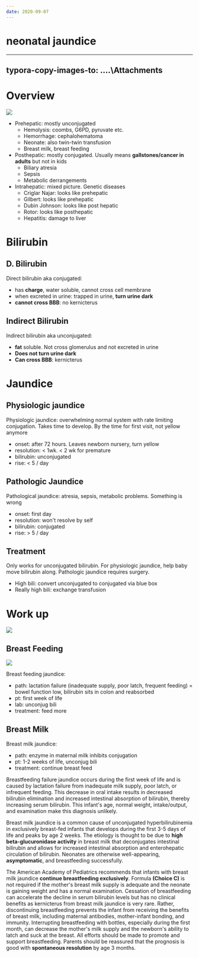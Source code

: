 ```yaml
---
date: 2020-09-07
---
```


# neonatal jaundice
---

## typora-copy-images-to: ....\Attachments

# Overview

<!-- prehepatic, posthepatic, intrahepatic type of bilirubin and causes -->

![](https://i.imgur.com/q4QxE0B.png)

- Prehepatic: mostly unconjugated
	- Hemolysis: coombs, G6PD, pyruvate etc.
	- Hemorrhage: cephalohematoma
	- Neonate: also twin-twin transfusion
	- Breast milk, breast feeding
- Posthepatic: mostly conjugated. Usually means **gallstones/cancer in adults** but not in kids
	- Biliary atresia
	- Sepsis
	- Metabolic derrangements
- Intrahepatic: mixed picture. Genetic diseases
	- Criglar Najar: looks like prehepatic
	- Gilbert: looks like prehepatic
	- Dubin Johnson: looks like post hepatic
	- Rotor: looks like posthepatic
	- Hepatitis: damage to liver

# Bilirubin

## D. Bilirubin

<!-- direct vs indirect bilirubin. Urine color, solubility, BBB. Which one is worse.. -->

Direct bilirubin aka conjugated:

- has **charge**, water soluble, cannot cross cell membrane
- when excreted in urine: trapped in urine, **turn urine dark**
- **cannot cross BBB**: no kernicterus

## Indirect Bilirubin

Indirect bilirubin aka unconjugated:

- **fat** soluble. Not cross glomerulus and not excreted in urine
- **Does not turn urine dark**
- **Can cross BBB**: kernicterus

# Jaundice

<!-- physiologic vs pathologic onset, resolution, bili, rise -->

## Physiologic jaundice

Physiologic jaundice: overwhelming normal system with rate limiting conjugation. Takes time to develop. By the time for first visit, not yellow anymore

- onset: after 72 hours. Leaves newborn nursery, turn yellow
- resolution: < 1wk. < 2 wk for premature
- bilirubin: unconjugated
- rise: < 5 / day

## Pathologic Jaundice

Pathological jaundice: atresia, sepsis, metabolic problems. Something is wrong

- onset: first day
- resolution: won't resolve by self
- bilirubin: conjugated
- rise: > 5 / day

## Treatment

<!-- ignore -->

Only works for unconjugated bilirubin. For physiologic jaundice, help baby move bilirubin along. Pathologic jaundice requires surgery.

- High bili: convert unconjugated to conjugated via blue box
- Really high bili: exchange transfusion

# Work up

<!-- jaundice baby workup.. -->

![](https://i.imgur.com/dObZeXo.png)

## Breast Feeding

<!-- breast feeding vs breast milk jaundice. Management -->

![](https://photos.thisispiggy.com/file/wikiFiles/image-20200822091656157.png)

Breast feeding jaundice:

- path: lactation failure (inadequate supply, poor latch, frequent feeding) = bowel function low, bilirubin sits in colon and reabsorbed
- pt: first week of life
- lab: unconjug bili
- treatment: feed more

## Breast Milk

Breast milk jaundice:

- path: enzyme in maternal milk inhibits conjugation
- pt: 1-2 weeks of life, unconjug bili
- treatment: continue breast feed

Breastfeeding failure jaundice occurs during the first week of life and is caused by lactation failure from inadequate milk supply, poor latch, or infrequent feeding.  This decrease in oral intake results in decreased bilirubin elimination and increased intestinal absorption of bilirubin, thereby increasing serum bilirubin.  This infant's age, normal weight, intake/output, and examination make this diagnosis unlikely.

Breast milk jaundice is a common cause of unconjugated hyperbilirubinemia in exclusively breast-fed infants that develops during the first 3-5 days of life and peaks by age 2 weeks.  The etiology is thought to be due to **high beta-glucuronidase activity** in breast milk that deconjugates intestinal bilirubin and allows for increased intestinal absorption and enterohepatic circulation of bilirubin.  Neonates are otherwise well-appearing, **asymptomatic**, and breastfeeding successfully.

The American Academy of Pediatrics recommends that infants with breast milk jaundice **continue breastfeeding exclusively**.  Formula **(Choice C)** is not required if the mother's breast milk supply is adequate and the neonate is gaining weight and has a normal examination.  Cessation of breastfeeding can accelerate the decline in serum bilirubin levels but has no clinical benefits as kernicterus from breast milk jaundice is very rare.  Rather, discontinuing breastfeeding prevents the infant from receiving the benefits of breast milk, including maternal antibodies, mother-infant bonding, and immunity.  Interrupting breastfeeding with bottles, especially during the first month, can decrease the mother's milk supply and the newborn's ability to latch and suck at the breast.  All efforts should be made to promote and support breastfeeding.  Parents should be reassured that the prognosis is good with **spontaneous resolution** by age 3 months.

